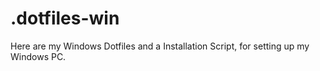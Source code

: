 # .dotfiles-win
Here are my Windows Dotfiles and a Installation Script, for
setting up my Windows PC.